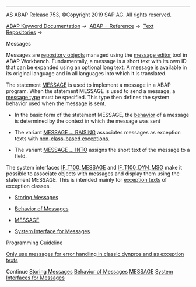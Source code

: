   

* * *

AS ABAP Release 753, ©Copyright 2019 SAP AG. All rights reserved.

[ABAP Keyword Documentation](https://help.sap.com/doc/abapdocu_753_index_htm/7.53/en-US/abenabap.htm) →  [ABAP − Reference](https://help.sap.com/doc/abapdocu_753_index_htm/7.53/en-US/abenabap_reference.htm) →  [Text Repositories](https://help.sap.com/doc/abapdocu_753_index_htm/7.53/en-US/abenabap_texts.htm) → 

Messages

Messages are [repository objects](https://help.sap.com/doc/abapdocu_753_index_htm/7.53/en-US/abenrepository_object_glosry.htm "Glossary Entry") managed using the [message editor](https://help.sap.com/doc/abapdocu_753_index_htm/7.53/en-US/abenmessage_maintenance_glosry.htm "Glossary Entry") tool in ABAP Workbench. Fundamentally, a message is a short text with its own ID that can be expanded using an optional long text. A message is available in its original language and in all languages into which it is translated.

The statement [MESSAGE](https://help.sap.com/doc/abapdocu_753_index_htm/7.53/en-US/abapmessage.htm) is used to implement a message in a ABAP program. When the statement MESSAGE is used to send a message, a [message type](https://help.sap.com/doc/abapdocu_753_index_htm/7.53/en-US/abenmessage_type_glosry.htm "Glossary Entry") must be specified. This type then defines the system behavior used when the message is sent.

-   In the basic form of the statement MESSAGE, the [behavior](https://help.sap.com/doc/abapdocu_753_index_htm/7.53/en-US/abenabap_messages_types.htm) of a message is determined by the context in which the message was sent

-   The variant [MESSAGE ... RAISING](https://help.sap.com/doc/abapdocu_753_index_htm/7.53/en-US/abapmessage_raising.htm) associates messages as exception texts with [non-class-based exceptions](https://help.sap.com/doc/abapdocu_753_index_htm/7.53/en-US/abenexceptions_non_class.htm).

-   The variant [MESSAGE ... INTO](https://help.sap.com/doc/abapdocu_753_index_htm/7.53/en-US/abapmessage_into.htm) assigns the short text of the message to a field.

The system interfaces [IF\_T100\_MESSAGE](https://help.sap.com/doc/abapdocu_753_index_htm/7.53/en-US/abenif_t100_message.htm) and [IF\_T100\_DYN\_MSG](https://help.sap.com/doc/abapdocu_753_index_htm/7.53/en-US/abenif_t100_dyn_msg.htm) make it possible to associate objects with messages and display them using the statement MESSAGE. This is intended mainly for [exception texts](https://help.sap.com/doc/abapdocu_753_index_htm/7.53/en-US/abenexception_texts.htm) of exception classes.

-   [Storing Messages](https://help.sap.com/doc/abapdocu_753_index_htm/7.53/en-US/abenabap_messages_storing.htm)

-   [Behavior of Messages](https://help.sap.com/doc/abapdocu_753_index_htm/7.53/en-US/abenabap_messages_types.htm)

-   [MESSAGE](https://help.sap.com/doc/abapdocu_753_index_htm/7.53/en-US/abapmessage.htm)

-   [System Interface for Messages](https://help.sap.com/doc/abapdocu_753_index_htm/7.53/en-US/abenmessage_interfaces.htm)

Programming Guideline

[Only use messages for error handling in classic dynpros and as exception texts](https://help.sap.com/doc/abapdocu_753_index_htm/7.53/en-US/abenmessages_guidl.htm "Guideline")

Continue
[Storing Messages](https://help.sap.com/doc/abapdocu_753_index_htm/7.53/en-US/abenabap_messages_storing.htm)
[Behavior of Messages](https://help.sap.com/doc/abapdocu_753_index_htm/7.53/en-US/abenabap_messages_types.htm)
[MESSAGE](https://help.sap.com/doc/abapdocu_753_index_htm/7.53/en-US/abapmessage.htm)
[System Interfaces for Messages](https://help.sap.com/doc/abapdocu_753_index_htm/7.53/en-US/abenmessage_interfaces.htm)